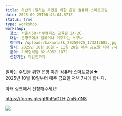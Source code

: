 ```yaml
---
title: 하반기ㅣ일하는 주민을 위한 은평 컴퓨터·스마트교실
date: 2025-09-25T08:43:04.571Z
status: true
type: workshop
workshop:
  장소: 서울시50+서부캠퍼스 교육실 2A·2C
  대상: 은평구에서 일하거나 거주하는 누구나
  이미지: /uploads/kakaotalk_20250925_173212685.jpg
  일시: 2025년 10월 10일 ~ 11월 28일 매주 금요일 저녁 7시
  문의: 기획협력팀 02-6952-1872
  신청기간: 마감전까지
---
```

일하는 주민을 위한 은평 야간 컴퓨터·스마트교실★ \
2025년 10월 10일부터 매주 금요일 저녁 7시에 합니다.

아래 링크에서 신청해주세요!

https://forms.gle/gRthPaGTHjZmNp1N8

![](/uploads/kakaotalk_20250925_173212685.jpg)